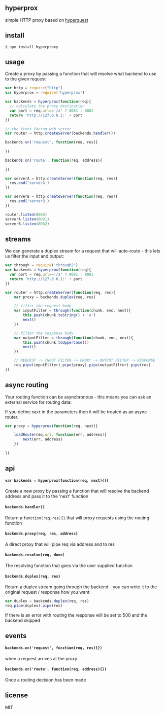 hyperprox
---------

simple HTTP proxy based on [hyperquest](https://github.com/substack/hyperquest)

## install

```
$ npm install hyperproxy
```

## usage
Create a proxy by passing a function that will resolve what backend to use to the given request

```js
var http = require("http")
var hyperprox = require('hyperprox')

var backends = hyperprox(function(req){
  // calculate the proxy destination
  var port = req.url=='/a' ? 8081 : 8082
  return 'http://127.0.0.1:' + port
})

// the front facing web server
var router = http.createServer(backends.handler())

backends.on('request', function(req, res){
	
})

backends.on('route', function(req, address){
	
})

var serverA = http.createServer(function(req, res){
  res.end('serverA')
})

var serverB = http.createServer(function(req, res){
  res.end('serverB')
})

router.listen(8080)
serverA.listen(8081)
serverB.listen(8082)
```

## streams

We can generate a duplex stream for a request that will auto-route - this lets us filter the input and output:

```js
var through = require('through2')
var backends = hyperprox(function(req){
  var port = req.url=='/a' ? 8081 : 8082
  return 'http://127.0.0.1:' + port
})

var router = http.createServer(function(req, res){
	var proxy = backends.duplex(req, res)

	// filter the request body
	var inputFilter = through(function(chunk, enc, next){
		this.push(chunk.toString() + 'a')
		next()
	})

	// filter the response body
	var outputFilter = through(function(chunk, enc, next){
		this.push(chunk.toUpperCase())
		next()
	})

	// REQUEST -> INPUT FILTER -> PROXY -> OUTPUT FILTER -> RESPONSE
	req.pipe(inputFilter).pipe(proxy).pipe(outputFilter).pipe(res)
})
```

## async routing

Your routing function can be asynchronous - this means you can ask an external service for routing data:

If you define `next` in the parameters then it will be treated as an async router.

```js
var proxy = hyperprox(function(req, next){

	loadRoute(req.url, function(err, address){
		next(err, address)
	})
	
})
```

## api

#### `var backends = hyperprox(function(req, next){})`

Create a new proxy by passing a function that will resolve the backend address and pass it to the 'next' function

#### `backends.handler()`

Return a `function(req,res){}` that will proxy requests using the routing function

#### `backends.proxy(req, res, address)`

A direct proxy that will pipe req via address and to res

#### `backends.resolve(req, done)`

The resolving function that goes via the user supplied function

#### `backends.duplex(req, res)`

Return a duplex stream going through the backend - you can write it to the original request / response how you want:

```js
var duplex = backends.duplex(req, res)
req.pipe(duplex).pipe(res)
```

If there is an error with routing the response will be set to 500 and the backend skipped

## events

#### `backends.on('request', function(req, res){})`

when a request arrives at the proxy

#### `backends.on('route', function(req, address){})`

Once a routing decision has been made

## license

MIT
